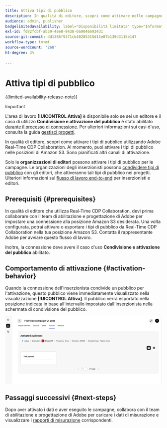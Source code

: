 ```yaml
---
title: Attiva tipi di pubblico
description: In qualità di editore, scopri come attivare nelle campagne i tipi di pubblico condivisi con te dal tuo collaboratore.
audience: admin, publisher
badgelimitedavailability: label="Disponibilità limitata" type="Informative" url="https://helpx.adobe.com/it/legal/product-descriptions/real-time-customer-data-platform-collaboration.html newtab=true"
exl-id: fd82fcbf-ab39-48e0-9438-0a9046693431
source-git-commit: dd1386f9371cb40285315d11e07b139d3115e147
workflow-type: tm+mt
source-wordcount: '268'
ht-degree: 3%

---
```


# Attiva tipi di pubblico

{{limited-availability-release-note}}

>[!IMPORTANT]
>
>L&#39;area di lavoro **[!UICONTROL Attiva]** è disponibile solo se sei un editore e il caso di utilizzo **Condivisione e attivazione del pubblico** è stato abilitato [durante il processo di connessione](../connect/establishing-connections.md#connection-settings). Per ulteriori informazioni sui casi d&#39;uso, consulta la guida [gestisci progetti](./manage-projects.md#project-use-cases).

In qualità di editore, scopri come attivare i tipi di pubblico utilizzando Adobe Real-Time CDP Collaboration. Al momento, puoi attivare i tipi di pubblico nelle posizioni di Amazon S3. Sono pianificati altri canali di attivazione.

Solo le **organizzazioni di editori** possono attivare i tipi di pubblico per le campagne. Le organizzazioni degli inserzionisti possono [condividere tipi di pubblico](/help/guide/collaborate/share.md) con gli editori, che attiveranno tali tipi di pubblico nei progetti. Ulteriori informazioni sul [flusso di lavoro end-to-end](/help/guide/end-to-end-workflow.md) per inserzionisti e editori.

## Prerequisiti {#prerequisites}

In qualità di editore che utilizza Real-Time CDP Collaboration, devi prima collaborare con il team di abilitazione e progettazione di Adobe per impostare una connessione alla posizione Amazon S3 desiderata. Una volta configurata, potrai attivare o esportare i tipi di pubblico da Real-Time CDP Collaboration nella tua posizione Amazon S3. Contatta il rappresentante Adobe per avviare questo flusso di lavoro.

Inoltre, la connessione deve avere il caso d&#39;uso **Condivisione e attivazione del pubblico** abilitato.

## Comportamento di attivazione {#activation-behavior}

Quando la connessione dell&#39;inserzionista condivide un pubblico per l&#39;attivazione, questo pubblico viene immediatamente visualizzato nella visualizzazione **[!UICONTROL Attiva]**. Il pubblico verrà esportato nella posizione indicata in base all&#39;intervallo impostato dall&#39;inserzionista nella schermata di condivisione del pubblico.

![Attiva il flusso di lavoro in una destinazione Amazon S3.](/help/assets/collaborate/activate/activate-to-amazon-s3.png)

## Passaggi successivi {#next-steps}

Dopo aver attivato i dati e aver eseguito le campagne, collabora con il team di abilitazione e progettazione di Adobe per caricare i dati di misurazione e visualizzare i [rapporti di misurazione](/help/guide/collaborate/measure.md) corrispondenti.
